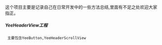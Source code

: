 这个项目主要是记录自己在日常开发中的一些方法总结,里面有不足之处欢迎大家指正。
##### YeeHeaderView工程
     主要包含YeeButton,YeeHeaderScrollView
